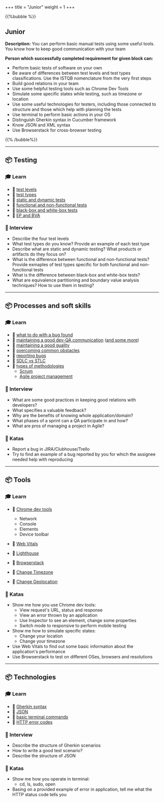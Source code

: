 +++
title = "Junior"
weight = 1
+++

{{%bubble %}}

## Junior

**Description:** You can perform basic manual tests using some useful tools. You know how to keep good communication with your team

**Person which successfully completed requirement for given block can:** 
- Perform basic tests of software on your own
- Be aware of differences between test levels and test types classifications. Use the ISTQB nomenclature from the very first steps
- Build good relations in your team
- Use some helpful testing tools such as Chrome Dev Tools
- Simulate some specific states while testing, such as timezone or location
- Use some useful technologies for testers, including those connected to structure and those which help with planning the tests
- Use terminal to perform basic actions in your OS
- Distinguish Gherkin syntax in Cucumber framework
- Know JSON and XML syntax
- Use Browserstack for cross-browser testing

{{% /bubble%}}

---

## 📦 Testing

### 🎓 Learn

- 📗 [test levels](https://www.seguetech.com/the-four-levels-of-software-testing/)
- 📗 [test types](https://softwaretestingfundamentals.com/software-testing-types/)
- 📗 [static and dynamic tests](https://softwaretestingfundamentals.com/static-testing-vs-dynamic-testing/)
- 📗 [functional and non-functional tests](https://softwaretestingfundamentals.com/functional-testing-vs-non-functional-testing/)
- 📗 [black-box and white-box tests](https://softwaretestingfundamentals.com/black-box-testing-vs-white-box-testing/)
- 📗 [EP and BVA](https://www.guru99.com/equivalence-partitioning-boundary-value-analysis.html)

### 🎤 Interview

- Describe the four test levels
- What test types do you know? Provide an example of each test type
- Describe what are static and dynamic testing? What products or artifacts do they focus on? 
- What is the difference between functional and non-functional tests? Provide exmaples of test types specific for both functional and non-functional tests
- What is the difference between black-box and white-box tests?
- What are equivalence partitioning and boundary value analysis techniques? How to use them in testing?

---

## 📦 Processes and soft skills

### 🎓 Learn

- 📗 [what to do with a bug found](https://spin.atomicobject.com/2015/03/20/rimgea-testing-mnemonic/)
- 📗 [maintaining a good dev-QA communication](https://blog.qasource.com/6-steps-to-improve-communication-between-qa-and-developers) ([and some more](https://www.accusoft.com/resources/blog/qas-guide-effective-communication-development/))
- 📗 [maintaining a qood guality](https://www.stickyminds.com/article/let-s-focus-more-quality-and-less-testing)
- 📗 [overcoming common obstacles](https://www.softwaretestinghelp.com/challenges-testers-face-at-workplace/)
- 📗 [reporting bugs](https://sifterapp.com/blog/2012/08/tips-for-effectively-reporting-bugs-and-issues/)
- 📗 [SDLC vs STLC](https://www.youtube.com/watch?v=An7HC1LolDM)
- 📗 [types of methodologies](https://www.innovativearchitects.com/KnowledgeCenter/basic-IT-systems/8-SDLC-models.aspx)
  * [Scrum](https://www.youtube.com/watch?v=2Vt7Ik8Ublw)
  * [Agile project management](https://www.youtube.com/watch?v=KdyV9okLRlc)

### 🎤 Interview

- What are some good practices in keeping good relations with developers?
- What specifies a valuable feedback?
- Why are the benefits of knowing whole application/domain?
- What phases of a sprint can a QA participate in and how?
- What are pros of managing a project in Agile?

### 📝 Katas

- Report a bug in JIRA/Clubhouse/Trello
- Try to find an example of a bug reported by you for which the assignee needed help with reproducing

---

## 📦 Tools

### 🎓 Learn

- 📗 [Chrome dev tools](http://thethinkingtester.blogspot.com/2019/11/six-ways-chrome-devtools-can-help-with.html)
  * Network
  * Console
  * Elements
  * Device toolbar

- 📗 [Web Vitals](https://chrome.google.com/webstore/detail/web-vitals/ahfhijdlegdabablpippeagghigmibma)
- 📙 [Lighthouse](https://developers.google.com/web/tools/lighthouse)
- 📗 [Browserstack](https://www.browserstack.com/)
- 📗 [Change Timezone](https://chrome.google.com/webstore/detail/change-timezone-time-shif/nbofeaabhknfdcpoddmfckpokmncimpj)
- 📗 [Change Geolocation](https://chrome.google.com/webstore/detail/change-geolocation-locati/lejoknkbcogjceoniealiipllomkpioe)

### 📝 Katas

- Show me how you use Chrome dev tools:
  * View request's URL, status and response
  * View an error thrown by an application
  * Use Inspector to see an element, change some properties
  * Switch mode to responsive to perform mobile testing
- Show me how to simulate specific states:
  * Change your location
  * Change your timezone
- Use Web Vitals to find out some basic information about the application's performance
- Use Browserstack to test on different OSes, browsers and resolutions

---

## 📦 Technologies

### 🎓 Learn

- 📗 [Gherkin syntax](https://cucumber.io/docs/gherkin/)
- 📗 [JSON](https://javaee.github.io/tutorial/jsonp001.html/)
- 📗 [basic terminal commands](https://www.suse.com/c/working-command-line-basic-linux-commands/)
- 📗 [HTTP error codes](https://www.hongkiat.com/blog/common-http-errors/)

### 🎤 Interview

- Describe the structure of Gherkin scenarios
- How to write a good test scenario?
- Describe the structure of JSON

### 📝 Katas

- Show me how you operate in terminal:
  * cd, ls, sudo, open
- Basing on a provided example of error in application, tell me what the HTTP status code tells you